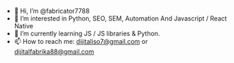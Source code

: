 - 👋 Hi, I’m @fabricator7788
- 👀 I’m interested in Python, SEO, SEM, Automation And Javascript / React Native
- 🌱 I’m currently learning JS / JS libraries & Python. 
- 📫 How to reach me: dijitaliso7@gmail.com or dijitalfabrika88@gmail.com 

<!---
Hi, i'm new at Github. I am trying to learn about Python. 
--->
